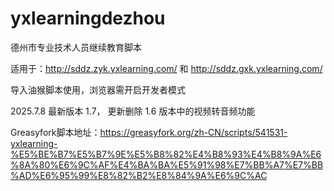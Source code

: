 # yxlearningdezhou

德州市专业技术人员继续教育脚本

适用于：http://sddz.zyk.yxlearning.com/   和    http://sddz.gxk.yxlearning.com/

导入油猴脚本使用，浏览器需开启开发者模式

2025.7.8 最新版本 1.7， 更新删除 1.6 版本中的视频转音频功能

Greasyfork脚本地址：https://greasyfork.org/zh-CN/scripts/541531-yxlearning-%E5%BE%B7%E5%B7%9E%E5%B8%82%E4%B8%93%E4%B8%9A%E6%8A%80%E6%9C%AF%E4%BA%BA%E5%91%98%E7%BB%A7%E7%BB%AD%E6%95%99%E8%82%B2%E8%84%9A%E6%9C%AC
